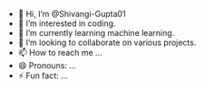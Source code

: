 - 👋 Hi, I’m @Shivangi-Gupta01
- 👀 I’m interested in coding.
- 🌱 I’m currently learning machine learning.
- 💞️ I’m looking to collaborate on various projects.
- 📫 How to reach me ...
- 😄 Pronouns: ...
- ⚡ Fun fact: ...

<!---
Shivangi-Gupta01/Shivangi-Gupta01 is a ✨ special ✨ repository because its `README.md` (this file) appears on your GitHub profile.
You can click the Preview link to take a look at your changes.
--->
